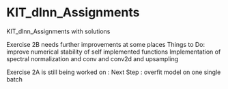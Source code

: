 # KIT_dlnn_Assignments
 KIT_dlnn_Assignments with solutions

 Exercise 2B needs further improvements at some places
        Things to Do: improve numerical stability of self implemented functions
        Implementation of spectral normalization and conv and conv2d and upsampling

 Exercise 2A is still being worked on : 
        Next Step : overfit model on one single batch

